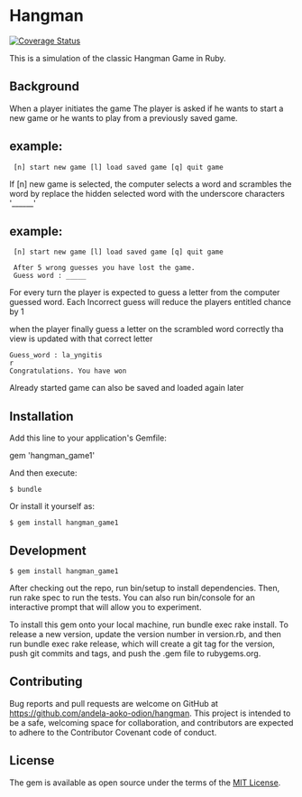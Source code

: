 
# Hangman
[![Coverage Status](https://coveralls.io/repos/andela-aoko-odion/hangman/badge.svg?branch=master&service=github)](https://coveralls.io/github/andela-aoko-odion/hangman?branch=master)

This is a simulation of the classic Hangman Game in Ruby.

## Background
When a player initiates the game
The player is asked if he wants to start a new game or he wants to play from a previously saved game.
## example:
	 [n] start new game [l] load saved game [q] quit game

If [n] new game is selected, the computer selects a word
and scrambles the word by replace the hidden selected word with the underscore characters  '______'

## example:
	 [n] start new game [l] load saved game [q] quit game

	 After 5 wrong guesses you have lost the game.
 	 Guess word : _____

For every turn the player is expected to guess a letter
from the computer guessed word.
Each Incorrect guess will reduce the players entitled chance by 1

when the player finally guess a letter on the scrambled word correctly
tha view is updated with that correct letter

	Guess_word : la_yngitis
	r
	Congratulations. You have won

Already started game can also be saved and loaded again later

## Installation

Add this line to your application's Gemfile:

gem 'hangman_game1'


And then execute:

    $ bundle

Or install it yourself as:

    $ gem install hangman_game1

## Development

	$ gem install hangman_game1

After checking out the repo, run bin/setup to install dependencies. Then, run rake spec to run the tests. You can also run bin/console for an interactive prompt that will allow you to experiment.

To install this gem onto your local machine, run bundle exec rake install. To release a new version, update the version number in version.rb, and then run bundle exec rake release, which will create a git tag for the version, push git commits and tags, and push the .gem file to rubygems.org.

## Contributing
Bug reports and pull requests are welcome on GitHub at https://github.com/andela-aoko-odion/hangman. This project is intended to be a safe, welcoming space for collaboration, and contributors are expected to adhere to the Contributor Covenant code of conduct.
## License

The gem is available as open source under the terms of the [MIT License](http://opensource.org/licenses/MIT).
